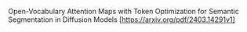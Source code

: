 Open-Vocabulary Attention Maps with Token Optimization for Semantic Segmentation in Diffusion Models
[https://arxiv.org/pdf/2403.14291v1]